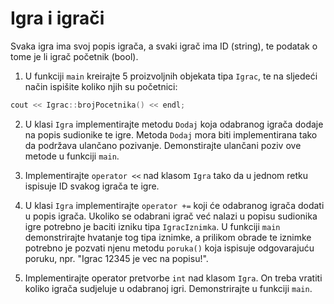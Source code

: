 ﻿# Igra i igrači

Svaka igra ima svoj popis igrača, a svaki igrač ima ID (string), te podatak o tome je li igrač početnik (bool).

1) U funkciji `main` kreirajte 5 proizvoljnih objekata tipa `Igrac`, te na sljedeći način ispišite koliko njih su početnici:
```cpp
cout << Igrac::brojPocetnika() << endl;
```

2) U klasi `Igra` implementirajte metodu `Dodaj` koja odabranog igrača dodaje na popis sudionike te igre. Metoda `Dodaj` mora biti implementirana tako
da podržava ulančano pozivanje. Demonstirajte ulančani poziv ove metode u funkciji `main`.

3) Implementirajte `operator <<` nad klasom `Igra` tako da u jednom retku ispisuje ID svakog igrača te igre.

4) U klasi `Igra` implementirajte `operator +=` koji će odabranog igrača dodati u popis igrača. Ukoliko se odabrani igrač već nalazi u popisu
sudionika igre potrebno je baciti izniku tipa `IgracIznimka`. U funkciji `main` demonstrirajte hvatanje tog tipa iznimke, a prilikom obrade te iznimke
potrebno je pozvati njenu metodu `poruka()` koja ispisuje odgovarajuću poruku, npr. "Igrac 12345 je vec na popisu!".

5) Implementirajte operator pretvorbe `int` nad klasom `Igra`. On treba vratiti koliko igrača sudjeluje u odabranoj igri.
Demonstrirajte u funkciji `main`.